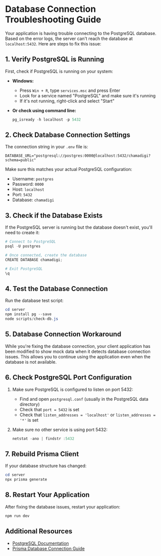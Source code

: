 # Database Connection Troubleshooting Guide

Your application is having trouble connecting to the PostgreSQL database. Based on the error logs, the server can't reach the database at `localhost:5432`. Here are steps to fix this issue:

## 1. Verify PostgreSQL is Running

First, check if PostgreSQL is running on your system:

- **Windows:** 
  - Press `Win + R`, type `services.msc` and press Enter
  - Look for a service named "PostgreSQL" and make sure it's running
  - If it's not running, right-click and select "Start"

- **Or check using command line:**
  ```powershell
  pg_isready -h localhost -p 5432
  ```

## 2. Check Database Connection Settings

The connection string in your `.env` file is:
```
DATABASE_URL="postgresql://postgres:0000@localhost:5432/chamadigi?schema=public"
```

Make sure this matches your actual PostgreSQL configuration:
- Username: `postgres`
- Password: `0000`
- Host: `localhost`
- Port: `5432`
- Database: `chamadigi`

## 3. Check if the Database Exists

If the PostgreSQL server is running but the database doesn't exist, you'll need to create it:

```powershell
# Connect to PostgreSQL
psql -U postgres

# Once connected, create the database
CREATE DATABASE chamadigi;

# Exit PostgreSQL
\q
```

## 4. Test the Database Connection

Run the database test script:

```powershell
cd server
npm install pg --save
node scripts/check-db.js
```

## 5. Database Connection Workaround

While you're fixing the database connection, your client application has been modified to show mock data when it detects database connection issues. This allows you to continue using the application even when the database is not available.

## 6. Check PostgreSQL Port Configuration

1. Make sure PostgreSQL is configured to listen on port 5432:
   - Find and open `postgresql.conf` (usually in the PostgreSQL data directory)
   - Check that `port = 5432` is set
   - Check that `listen_addresses = 'localhost'` or `listen_addresses = '*'` is set

2. Make sure no other service is using port 5432:
   ```powershell
   netstat -ano | findstr :5432
   ```

## 7. Rebuild Prisma Client

If your database structure has changed:

```powershell
cd server
npx prisma generate
```

## 8. Restart Your Application

After fixing the database issues, restart your application:

```powershell
npm run dev
```

## Additional Resources

- [PostgreSQL Documentation](https://www.postgresql.org/docs/)
- [Prisma Database Connection Guide](https://www.prisma.io/docs/concepts/database-connectors/postgresql) 